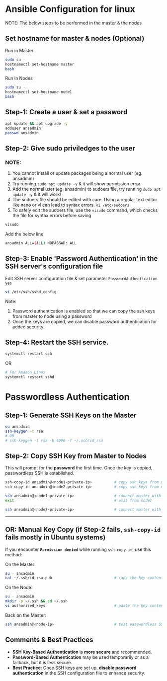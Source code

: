 # Ansible Configuration for linux
NOTE: The below steps to be performed in the master & the nodes

## Set hostname for master & nodes (Optional)
Run in Master
```sh
sudo su -
hostnamectl set-hostname master
bash
```

Run in Nodes
```sh
sudo su -
hostnamectl set-hostname node1
bash
```

## Step-1: Create a user & set a password
```sh
apt update && apt upgrade -y   
adduser ansadmin               
passwd ansadmin                
```

## Step-2: Give sudo priviledges to the user
### NOTE:
1. You cannot install or update packages being a normal user (eg. ansadmin)
2. Try running `sudo apt update -y` & it will show permission error.
3. Add the normal user (eg. ansadmin) to sudoers file, try running `sudo apt update -y` & it will work!
4. The sudoers file should be edited with care. Using a regular text editor like nano or vi can lead to syntax errors. `vi /etc/sudoers`
5. To safely edit the sudoers file, use the `visudo` command, which checks the file for syntax errors before saving

```sh
visudo
```

Add the below line
```sh
ansadmin ALL=(ALL) NOPASSWD: ALL
```

## Step-3: Enable 'Password Authentication' in the SSH server's configuration file 
Edit SSH server configuration file & set parameter `PasswordAuthentication yes`
```sh
vi /etc/ssh/sshd_config     
```

Note: 
1. Password authentication is enabled so that we can copy the ssh keys from master to node using a password
2. Once the keys are copied, we can disable password authentication for added security.

## Step-4: Restart the SSH service.
```sh
systemctl restart ssh         
```
OR
```sh
# For Amazon Linux
systemctl restart sshd         
```

# Passwordless Authentication
## Step-1: Generate SSH Keys on the Master 
```bash
su ansadmin
ssh-keygen -t rsa
# OR
# ssh-keygen -t rsa -b 4096 -f ~/.ssh/id_rsa
````

## Step-2: Copy SSH Key from Master to Nodes

This will prompt for the **password** the first time. Once the key is copied, passwordless SSH is established.

```bash
ssh-copy-id ansadmin@<node1-private-ip>          # copy ssh keys from master to node1  
ssh-copy-id ansadmin@<node2-private-ip>          # copy ssh keys from master to node2

ssh ansadmin@<node1-private-ip>                  # connect master with node1
exit                                             # exit from node1

ssh ansadmin@<node2-private-ip>                  # connect master with node2
```

---

## OR: Manual Key Copy (if Step-2 fails, `ssh-copy-id` fails mostly in Ubuntu systems)

If you encounter **`Permission denied`** while running `ssh-copy-id`, use this method:

On the Master:
```bash
su - ansadmin
cat ~/.ssh/id_rsa.pub                            # copy the key content
```

On the Node:
```bash
su - ansadmin
mkdir -p ~/.ssh && cd ~/.ssh
vi authorized_keys                               # paste the key content copied from master
```

Back on the Master:
```bash
ssh ansadmin@<node-ip>                           # test passwordless SSH
```

## Comments & Best Practices

* **SSH Key-Based Authentication** is **more secure** and recommended.
* **Password-Based Authentication** may be used temporarily or as a fallback, but it is less secure.
* **Best Practice**: Once SSH keys are set up, **disable password authentication** in the SSH configuration file to enhance security.
